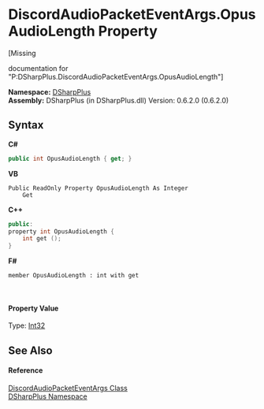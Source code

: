 # DiscordAudioPacketEventArgs.OpusAudioLength Property 
 

\[Missing <summary> documentation for "P:DSharpPlus.DiscordAudioPacketEventArgs.OpusAudioLength"\]

**Namespace:**&nbsp;<a href="503971eb-de5e-a570-9922-de9500a9b1cc">DSharpPlus</a><br />**Assembly:**&nbsp;DSharpPlus (in DSharpPlus.dll) Version: 0.6.2.0 (0.6.2.0)

## Syntax

**C#**<br />
``` C#
public int OpusAudioLength { get; }
```

**VB**<br />
``` VB
Public ReadOnly Property OpusAudioLength As Integer
	Get
```

**C++**<br />
``` C++
public:
property int OpusAudioLength {
	int get ();
}
```

**F#**<br />
``` F#
member OpusAudioLength : int with get

```

<br />

#### Property Value
Type: <a href="http://msdn2.microsoft.com/en-us/library/td2s409d" target="_blank">Int32</a>

## See Also


#### Reference
<a href="4302026a-d0f6-74cf-235c-4240f4bb960e">DiscordAudioPacketEventArgs Class</a><br /><a href="503971eb-de5e-a570-9922-de9500a9b1cc">DSharpPlus Namespace</a><br />